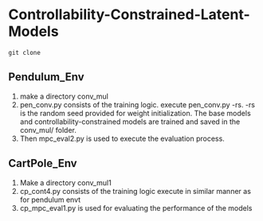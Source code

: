 # Controllability-Constrained-Latent-Models
```
git clone 
```
## Pendulum_Env
 1) make a directory conv_mul
 2) pen_conv.py consists of the training logic. execute pen_conv.py -rs. -rs is the random seed provided for weight initialization. The  base models and controllability-constrained models are trained and saved in the conv_mul/ folder.
 3) Then mpc_eval2.py is used to execute the evaluation process.
## CartPole_Env
1) Make a directory conv_mul1
2) cp_cont4.py consists of the training logic execute in similar manner as for pendulum envt
3) cp_mpc_eval1.py is used for evaluating the performance of the models
